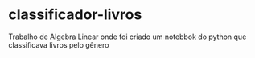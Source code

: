 # classificador-livros
Trabalho de Algebra Linear onde foi criado um notebbok do python que classificava livros pelo gênero
